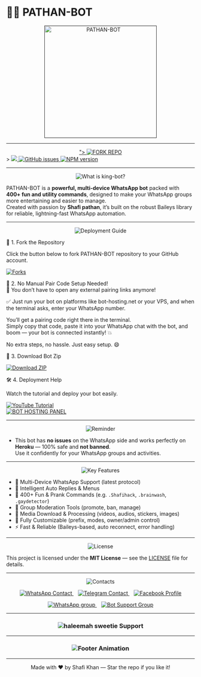 # 🤖✨ PATHAN-BOT

</div> 
<div align="center"> 
  <a href=""> 
    <img src="https://files.catbox.moe/psvj7p.jpeg" alt="PATHAN-BOT" height="300"> 
  </a> 
</div>


---
<div align="center">
  <a href="https://github.com/Shafiullah90/Shafi-king-bot/forks">">
    <img src="https://img.shields.io/badge/Fork%20Repo-100000?style=for-the-badge&logo=scan&logoColor=white&labelColor=darkblue&color=darkblue" alt="FORK REPO"/>
  </a>
</div>>
  </a>
  <a href="https://github.com/Shafiullah90/Shafi-king-bot/stargazers">
    <img src="https://img.shields.io/github/stars/Shafiullah90/Shafi-king-bot" />
  </a>
  <a href="https://github.com/Shafiullah90/king-bot/issues">
    <img src="https://img.shields.io/github/issues/Shafiullah90/king-bot?style=for-the-badge&logo=github&label=Issues&color=red" alt="GitHub issues" />
  </a>
  <a href="https://www.npmjs.com/package/king-bot">
    <img src="https://img.shields.io/npm/v/king-bot?style=for-the-badge&color=blue" alt="NPM version" />
  </a>
</p>

---

<div align="center">
  <img src="https://readme-typing-svg.demolab.com?font=Fredoka+One&size=30&pause=1000&color=32cd32,ff6347,1e90ff&center=true&width=400&height=40&lines=What+is+king-bot%3F" alt="What is king-bot?" />
</div>

PATHAN-BOT is a **powerful, multi-device WhatsApp bot** packed with **400+ fun and utility commands**, designed to make your WhatsApp groups more entertaining and easier to manage.  
Created with passion by **Shafi pathan**, it’s built on the robust Baileys library for reliable, lightning-fast WhatsApp automation.

---

<div align="center">
  <img src="https://readme-typing-svg.demolab.com?font=Fredoka+One&size=30&pause=1000&color=00ced1,ff4500,32cd32&center=true&width=400&height=40&lines=Deployment+Guide" alt="Deployment Guide" />
</div>

🚀 1. Fork the Repository

Click the button below to fork PATHAN-BOT repository to your GitHub account.

<p align="left">
  <a href="https://github.com/Shafiullah90/Shafi-king-bot/forks">
    <img src="https://img.shields.io/github/forks/Shafiullah90/king-bot?style=for-the-badge&logo=github&logoColor=white&label=Forks&color=darkgreen" alt="Forks"/>
  </a>
</p>

🎉 2. No Manual Pair Code Setup Needed!  
🧠 You don’t have to open any external pairing links anymore!

✅ Just run your bot on platforms like bot-hosting.net or your VPS, and when the terminal asks, enter your WhatsApp number.

You’ll get a pairing code right there in the terminal.  
Simply copy that code, paste it into your WhatsApp chat with the bot, and boom — your bot is connected instantly! 💥

No extra steps, no hassle. Just easy setup. 😄

💾 3. Download Bot Zip

<p align="left">
  <a href="https://github.com/Shafiullah90/Shafi-king-bot.git">
    <img src="https://img.shields.io/badge/Download-Zip-blueviolet?style=for-the-badge&logo=github" alt="Download ZIP"/>
  </a>
</p>

🛠️ 4. Deployment Help

Watch the tutorial and deploy your bot easily.

<div align="left">
  <a href="https://youtu.be/iqP_yUA_t6o?si=jC8tEcczM8acv19F">
    <img src="https://img.shields.io/badge/TUTORIAL-red?style=for-the-badge&logo=youtube" alt="YouTube Tutorial"/>
  </a><br>
  <a href="https://bot-hosting.net/?aff=1275699384331403356">
    <img src="https://img.shields.io/badge/Bothosting%20Panel-green?style=for-the-badge" alt="BOT HOSTING PANEL"/>
  </a>
</div>

---

<div align="center">
  <img src="https://readme-typing-svg.demolab.com?font=Fredoka+One&size=30&pause=1000&color=ff6347,32cd32,ff4500&center=true&width=400&height=40&lines=Reminder" alt="Reminder" />
</div>

- This bot has **no issues** on the WhatsApp side and works perfectly on **Heroku** — 100% safe and **not banned**.  
Use it confidently for your WhatsApp groups and activities.

---

<div align="center">
  <img src="https://readme-typing-svg.demolab.com?font=Fredoka+One&size=30&pause=1000&color=1e90ff,ff6347,32cd32&center=true&width=400&height=40&lines=Key+Features" alt="Key Features" />
</div>

- 💬 Multi-Device WhatsApp Support (latest protocol)  
- 🧠 Intelligent Auto Replies & Menus  
- 🎉 400+ Fun & Prank Commands (e.g. `.Shafihack`, `.brainwash`, `.gaydetector`)  
- 🔧 Group Moderation Tools (promote, ban, manage)  
- 📁 Media Download & Processing (videos, audios, stickers, images)  
- 🤖 Fully Customizable (prefix, modes, owner/admin control)  
- ⚡ Fast & Reliable (Baileys-based, auto reconnect, error handling)

---

<div align="center">
  <img src="https://readme-typing-svg.demolab.com?font=Fredoka+One&size=30&pause=1000&color=ffa500,ff6347,1e90ff&center=true&width=400&height=40&lines=License" alt="License" />
</div>

This project is licensed under the **MIT License** — see the [LICENSE](LICENSE) file for details.

---

<div align="center">
  <img src="https://readme-typing-svg.demolab.com?font=Fredoka+One&size=30&pause=1000&color=32cd32,00aced,1877f2&center=true&width=400&height=40&lines=Contacts" alt="Contacts" />
</div>

<p align="center">
  <a href="https://wa.me/93703802176" target="_blank" rel="noopener noreferrer">
    <img title="WhatsApp Contact" src="https://img.shields.io/badge/WhatsApp-%2325D366?style=for-the-badge&logo=whatsapp&logoColor=white" alt="WhatsApp Contact" />
  </a>
  &nbsp;&nbsp;
  <a href="https://t.me/Shafikhanbe" target="_blank" rel="noopener noreferrer">
    <img title="Telegram Contact" src="https://img.shields.io/badge/Telegram-%230068FF?style=for-the-badge&logo=telegram&logoColor=white" alt="Telegram Contact" />
  </a>
  &nbsp;&nbsp;
  <a href="https://www.facebook.com/Shafikhanicfu" target="_blank" rel="noopener noreferrer">
    <img title="Facebook Profile" src="https://img.shields.io/badge/Facebook-%231877F2?style=for-the-badge&logo=facebook&logoColor=white" alt="Facebook Profile" />
  </a>
</p>

<p align="center">
  <a href="https://chat.whatsapp.com/JvIe71GfSU9IYDBO8YRsDu?mode=ac_t" target="_blank" rel="noopener noreferrer">
    <img title="WhatsApp group" src="https://img.shields.io/badge/WhatsApp_Channel-%2325D366?style=for-the-badge&logo=whatsapp&logoColor=white" alt="WhatsApp group" />
  </a>
  &nbsp;&nbsp;
  <a href="https://chat.whatsapp.com/JvIe71GfSU9IYDBO8YRsDu?mode=ac_t" target="_blank" rel="noopener noreferrer">
    <img title="Bot Support Group" src="https://img.shields.io/badge/Bot_Support_Group-%2325D366?style=for-the-badge&logo=whatsapp&logoColor=white" alt="Bot Support Group" />
  </a>
</p>

---

<div align="center">
  <h3>
    <img 
      src="https://readme-typing-svg.herokuapp.com?font=Fira+Code&size=20&duration=6000&color=ff1493,ff69b4,ff00ff,00ffff,32cd32,ffd700&background=000000&center=true&vCenter=true&width=900&lines=sweetie+haleema%E2%80%99s+support+and+inspiration+turned+ideas+into+reality;Her+belief+fueled+king-bot%E2%80%99s+success;Thanks+for+being+the+spark+behind+it+all.+✨" 
      alt="haleemah sweetie Support" 
    />
  </h3>
</div>

---

<h3 align="center">
  <img src="https://readme-typing-svg.herokuapp.com?font=Fira+Code&size=20&duration=3000&color=FFFFFF&background=000000&center=true&vCenter=true&width=600&lines=🤖+king+bot+by+Shafu+pathan;⚡+The+Future+of+WhatsApp+Bots+is+Here" alt="Footer Animation" />
</h3>

---

<p align="center">Made with ❤️ by Shafi Khan — Star the repo if you like it!</p>
